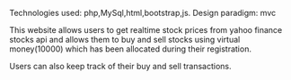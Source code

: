 Technologies used: php,MySql,html,bootstrap,js. Design paradigm: mvc

This website allows users to get realtime stock prices from yahoo finance stocks api and allows them to buy and sell stocks using virtual money(10000) which has been allocated during their registration.

Users can also keep track of their buy and sell transactions.
